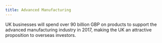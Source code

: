 ```yaml
---
title: Advanced Manufacturing
---
```

UK businesses will spend over 90 billion GBP on products to support the advanced manufacturing industry in 2017, making the UK an attractive proposition to overseas investors.